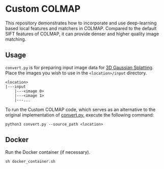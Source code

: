 # Custom COLMAP

This repository demonstrates how to incorporate and use deep-learning based local features and matchers in COLMAP. Compared to the default SIFT features of COLMAP, it can provide denser and higher quality image matching.

## Usage

`convert.py` is for preparing input image data for [3D Gaussian Splatting](https://github.com/graphdeco-inria/gaussian-splatting/). Place the images you wish to use in the `<location>/input` directory.

```
<location>
|---input
    |---<image 0>
    |---<image 1>
    |---...
```
To run the Custom COLMAP code, which serves as an alternative to the original implementation of [convert.py](https://github.com/graphdeco-inria/gaussian-splatting/blob/main/convert.py), execute the following command:
```
python3 convert.py --source_path <location>
```

## Docker

Run the Docker container (if necessary).
```
sh docker_container.sh
```